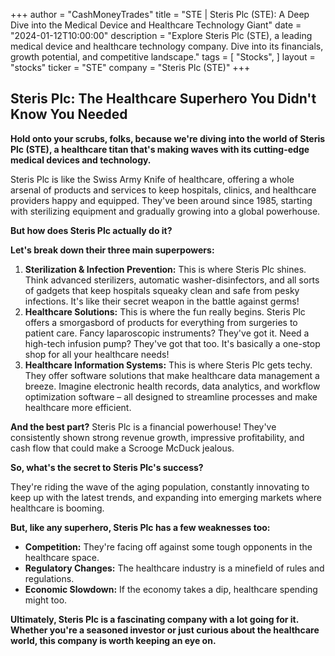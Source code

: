 +++
author = "CashMoneyTrades"
title = "STE |  Steris Plc (STE): A Deep Dive into the Medical Device and Healthcare Technology Giant"
date = "2024-01-12T10:00:00"
description = "Explore Steris Plc (STE), a leading medical device and healthcare technology company. Dive into its financials, growth potential, and competitive landscape."
tags = [
"Stocks",
]
layout = "stocks"
ticker = "STE"
company = "Steris Plc (STE)"
+++
        


## Steris Plc: The Healthcare Superhero You Didn't Know You Needed

**Hold onto your scrubs, folks, because we're diving into the world of Steris Plc (STE), a healthcare titan that's making waves with its cutting-edge medical devices and technology.**

Steris Plc is like the Swiss Army Knife of healthcare, offering a whole arsenal of products and services to keep hospitals, clinics, and healthcare providers happy and equipped. They've been around since 1985, starting with sterilizing equipment and gradually growing into a global powerhouse.

**But how does Steris Plc actually do it?**

**Let's break down their three main superpowers:**

1. **Sterilization & Infection Prevention:** This is where Steris Plc shines.  Think advanced sterilizers, automatic washer-disinfectors, and all sorts of gadgets that keep hospitals squeaky clean and safe from pesky infections. It's like their secret weapon in the battle against germs!
2. **Healthcare Solutions:** This is where the fun really begins. Steris Plc offers a smorgasbord of products for everything from surgeries to patient care.  Fancy laparoscopic instruments? They've got it.  Need a high-tech infusion pump? They've got that too.  It's basically a one-stop shop for all your healthcare needs!
3. **Healthcare Information Systems:** This is where Steris Plc gets techy.  They offer software solutions that make healthcare data management a breeze. Imagine electronic health records, data analytics, and workflow optimization software – all designed to streamline processes and make healthcare more efficient.

**And the best part?** Steris Plc is a financial powerhouse! They've consistently shown strong revenue growth, impressive profitability, and cash flow that could make a Scrooge McDuck jealous.

**So, what's the secret to Steris Plc's success?**

They're riding the wave of the aging population, constantly innovating to keep up with the latest trends, and expanding into emerging markets where healthcare is booming.

**But, like any superhero, Steris Plc has a few weaknesses too:**

* **Competition:** They're facing off against some tough opponents in the healthcare space.
* **Regulatory Changes:** The healthcare industry is a minefield of rules and regulations.
* **Economic Slowdown:**  If the economy takes a dip, healthcare spending might too. 

**Ultimately, Steris Plc is a fascinating company with a lot going for it.  Whether you're a seasoned investor or just curious about the healthcare world, this company is worth keeping an eye on.** 

        